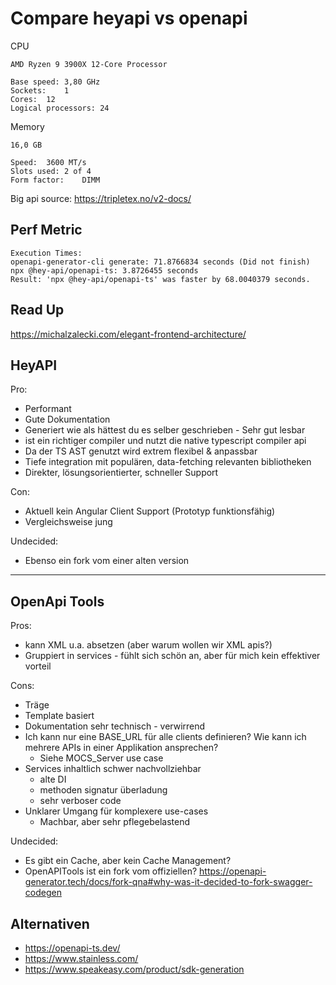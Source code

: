 # Compare heyapi vs openapi

CPU

    AMD Ryzen 9 3900X 12-Core Processor

    Base speed:	3,80 GHz
    Sockets:	1
    Cores:	12
    Logical processors:	24

Memory

    16,0 GB

    Speed:	3600 MT/s
    Slots used:	2 of 4
    Form factor:	DIMM

Big api source: https://tripletex.no/v2-docs/

## Perf Metric

```
Execution Times:
openapi-generator-cli generate: 71.8766834 seconds (Did not finish)
npx @hey-api/openapi-ts: 3.8726455 seconds
Result: 'npx @hey-api/openapi-ts' was faster by 68.0040379 seconds.
```

## Read Up

https://michalzalecki.com/elegant-frontend-architecture/

## HeyAPI

Pro:

- Performant
- Gute Dokumentation
- Generiert wie als hättest du es selber geschrieben - Sehr gut lesbar
- ist ein richtiger compiler und nutzt die native typescript compiler api
- Da der TS AST genutzt wird extrem flexibel & anpassbar
- Tiefe integration mit populären, data-fetching relevanten bibliotheken
- Direkter, lösungsorientierter, schneller Support

Con:

- Aktuell kein Angular Client Support (Prototyp funktionsfähig)
- Vergleichsweise jung

Undecided:

- Ebenso ein fork vom einer alten version

---

## OpenApi Tools

Pros:

- kann XML u.a. absetzen (aber warum wollen wir XML apis?)
- Gruppiert in services - fühlt sich schön an, aber für mich kein effektiver vorteil

Cons:

- Träge
- Template basiert
- Dokumentation sehr technisch - verwirrend
- Ich kann nur eine BASE_URL für alle clients definieren? Wie kann ich mehrere APIs in einer Applikation ansprechen?
  - Siehe MOCS_Server use case
- Services inhaltlich schwer nachvollziehbar
  - alte DI
  - methoden signatur überladung
  - sehr verboser code
- Unklarer Umgang für komplexere use-cases
  - Machbar, aber sehr pflegebelastend

Undecided:

- Es gibt ein Cache, aber kein Cache Management?
- OpenAPITools ist ein fork vom offiziellen?
  https://openapi-generator.tech/docs/fork-qna#why-was-it-decided-to-fork-swagger-codegen

## Alternativen

- https://openapi-ts.dev/
- https://www.stainless.com/
- https://www.speakeasy.com/product/sdk-generation
